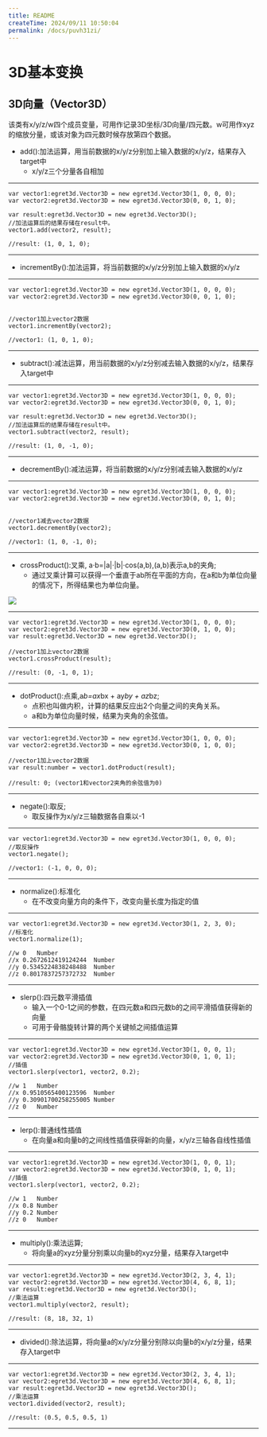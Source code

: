 ```yaml
---
title: README
createTime: 2024/09/11 10:50:04
permalink: /docs/puvh31zi/
---
```

3D基本变换
===============

## 3D向量（Vector3D） ##

该类有x/y/z/w四个成员变量，可用作记录3D坐标/3D向量/四元数。w可用作xyz的缩放分量，或该对象为四元数时候存放第四个数据。

* add():加法运算，用当前数据的x/y/z分别加上输入数据的x/y/z，结果存入target中
	* x/y/z三个分量各自相加

----------
	var vector1:egret3d.Vector3D = new egret3d.Vector3D(1, 0, 0, 0);
	var vector2:egret3d.Vector3D = new egret3d.Vector3D(0, 0, 1, 0);

	var result:egret3d.Vector3D = new egret3d.Vector3D();
	//加法运算后的结果存储在result中。
	vector1.add(vector2, result);

	//result: (1, 0, 1, 0);

---------

* incrementBy():加法运算，将当前数据的x/y/z分别加上输入数据的x/y/z

----------
	var vector1:egret3d.Vector3D = new egret3d.Vector3D(1, 0, 0, 0);
	var vector2:egret3d.Vector3D = new egret3d.Vector3D(0, 0, 1, 0);

	
	//vector1加上vector2数据
	vector1.incrementBy(vector2);

	//vector1: (1, 0, 1, 0);

---------

* subtract():减法运算，用当前数据的x/y/z分别减去输入数据的x/y/z，结果存入target中

----------
	var vector1:egret3d.Vector3D = new egret3d.Vector3D(1, 0, 0, 0);
	var vector2:egret3d.Vector3D = new egret3d.Vector3D(0, 0, 1, 0);

	var result:egret3d.Vector3D = new egret3d.Vector3D();
	//加法运算后的结果存储在result中。
	vector1.subtract(vector2, result);

	//result: (1, 0, -1, 0);

---------

* decrementBy():减法运算，将当前数据的x/y/z分别减去输入数据的x/y/z

----------
	var vector1:egret3d.Vector3D = new egret3d.Vector3D(1, 0, 0, 0);
	var vector2:egret3d.Vector3D = new egret3d.Vector3D(0, 0, 1, 0);

	
	//vector1减去vector2数据
	vector1.decrementBy(vector2);

	//vector1: (1, 0, -1, 0);

---------

* crossProduct():叉乘, a·b=|a|·|b|·cos(a,b),(a,b)表示a,b的夹角;
	* 通过叉乘计算可以获得一个垂直于ab所在平面的方向，在a和b为单位向量的情况下，所得结果也为单位向量。


![](crossProduct.jpg)

----------



	var vector1:egret3d.Vector3D = new egret3d.Vector3D(1, 0, 0, 0);
	var vector2:egret3d.Vector3D = new egret3d.Vector3D(0, 1, 0, 0);
	var result:egret3d.Vector3D = new egret3d.Vector3D();
	
	//vector1加上vector2数据
	vector1.crossProduct(result);

	//result: (0, -1, 0, 1);

---------

* dotProduct():点乘,a*b=ax*bx + ay*by + az*bz;
	* 点积也叫做内积，计算的结果反应出2个向量之间的夹角关系。
	* a和b为单位向量时候，结果为夹角的余弦值。

----------



	var vector1:egret3d.Vector3D = new egret3d.Vector3D(1, 0, 0, 0);
	var vector2:egret3d.Vector3D = new egret3d.Vector3D(0, 1, 0, 0);
		
	//vector1加上vector2数据
	var result:number = vector1.dotProduct(result);

	//result: 0; (vector1和vector2夹角的余弦值为0)

---------


* negate():取反;
	* 取反操作为x/y/z三轴数据各自乘以-1

----------

	var vector1:egret3d.Vector3D = new egret3d.Vector3D(1, 0, 0, 0);
	//取反操作
	vector1.negate();

	//vector1: (-1, 0, 0, 0);

---------


* normalize():标准化
	* 在不改变向量方向的条件下，改变向量长度为指定的值

----------

	var vector1:egret3d.Vector3D = new egret3d.Vector3D(1, 2, 3, 0);
	//标准化
	vector1.normalize(1);
	
	//w	0	Number
	//x	0.2672612419124244	Number
	//y	0.5345224838248488	Number
	//z	0.8017837257372732	Number


---------


* slerp():四元数平滑插值
	* 输入一个0-1之间的参数，在四元数a和四元数b的之间平滑插值获得新的向量
	* 可用于骨骼旋转计算的两个关键帧之间插值运算

----------

	var vector1:egret3d.Vector3D = new egret3d.Vector3D(1, 0, 0, 1);
	var vector2:egret3d.Vector3D = new egret3d.Vector3D(0, 1, 0, 1);
	//插值
	vector1.slerp(vector1, vector2, 0.2);
	
	//w	1	Number
	//x	0.9510565400123596	Number
	//y	0.30901700258255005	Number
	//z	0	Number



---------


* lerp():普通线性插值
	* 在向量a和向量b的之间线性插值获得新的向量，x/y/z三轴各自线性插值

----------

	var vector1:egret3d.Vector3D = new egret3d.Vector3D(1, 0, 0, 1);
	var vector2:egret3d.Vector3D = new egret3d.Vector3D(0, 1, 0, 1);
	//插值
	vector1.slerp(vector1, vector2, 0.2);
	
	//w	1	Number
	//x	0.8	Number
	//y	0.2	Number
	//z	0	Number


---------

* multiply():乘法运算;
	* 将向量a的xyz分量分别乘以向量b的xyz分量，结果存入target中

----------

	var vector1:egret3d.Vector3D = new egret3d.Vector3D(2, 3, 4, 1);
	var vector2:egret3d.Vector3D = new egret3d.Vector3D(4, 6, 8, 1);
	var result:egret3d.Vector3D = new egret3d.Vector3D();
	//乘法运算
	vector1.multiply(vector2, result);
	
	//result: (8, 18, 32, 1)


---------


* divided():除法运算，将向量a的x/y/z分量分别除以向量b的x/y/z分量，结果存入target中

----------

	var vector1:egret3d.Vector3D = new egret3d.Vector3D(2, 3, 4, 1);
	var vector2:egret3d.Vector3D = new egret3d.Vector3D(4, 6, 8, 1);
	var result:egret3d.Vector3D = new egret3d.Vector3D();
	//乘法运算
	vector1.divided(vector2, result);
	
	//result: (0.5, 0.5, 0.5, 1)

---------
